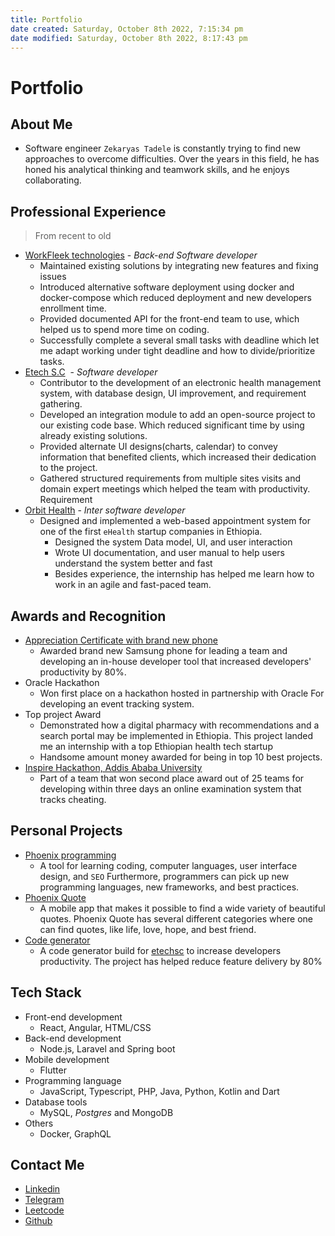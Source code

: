 ```yaml
---
title: Portfolio
date created: Saturday, October 8th 2022, 7:15:34 pm
date modified: Saturday, October 8th 2022, 8:17:43 pm
---
```


# Portfolio

## About Me

- Software engineer `Zekaryas Tadele` is constantly trying to find new approaches to overcome difficulties. Over the years in this field, he has honed his analytical thinking and teamwork skills, and he enjoys collaborating.

## Professional Experience

> From recent to old

- [WorkFleek technologies](https://workfleektechnologies.com/) - *Back-end Software developer*
	- Maintained existing solutions by integrating new features and fixing issues
	- Introduced alternative software deployment using docker and docker-compose which reduced deployment and new developers enrollment time.
	- Provided documented API for the front-end team to use, which helped us to spend more time on coding.
	- Successfully complete a several small tasks with deadline which let me adapt working under tight deadline and how to divide/prioritize tasks.
- [Etech S.C](https://etechsc.com/)  - *Software developer*
	- Contributor to the development of an electronic health management system, with database design, UI improvement, and requirement gathering.
	- Developed an integration module to add an open-source project to our existing code base. Which reduced significant time by using already existing solutions.
	- Provided alternate UI designs(charts, calendar) to convey information that benefited clients, which increased their dedication to the project.
	- Gathered structured requirements from multiple sites visits and domain expert meetings which helped the team with productivity. Requirement
- [Orbit Health](https://orbithealth.co/) - *Inter software developer*
	- Designed and implemented a web-based appointment system for one of the first `eHealth` startup companies in Ethiopia.
		- Designed the system Data model, UI, and user interaction
		- Wrote UI documentation, and user manual to help users understand the system better and fast
		- Besides experience, the internship has helped me learn how to work in an agile and fast-paced team.

## Awards and Recognition

- [Appreciation Certificate with brand new phone](https://drive.google.com/file/d/1kfLUkwoHUE2L1fhoO_20U5K-F_y0zjCe/view)
	- Awarded brand new Samsung phone for leading a team and developing an in-house developer tool that increased developers' productivity by 80%.
- Oracle Hackathon
	- Won first place on a hackathon hosted in partnership with Oracle For developing an event tracking system.
- Top project Award
	- Demonstrated how a digital pharmacy with recommendations and a search portal may be implemented in Ethiopia. This project landed me an internship with a top Ethiopian health tech startup
	- Handsome amount money awarded for being in top 10 best projects.
- [Inspire Hackathon, Addis Ababa University]( https://drive.google.com/file/d/1kmstzmjWbUgF8be3ydUPThNLq6ouNoSJ/view)
	- Part of a team that won second place award out of 25 teams for developing within three days an online examination system that tracks cheating.

## Personal Projects

- [Phoenix programming](https://play.google.com/store/apps/details?id=com.zekaryastadele.phoenix_for_programmers)
	- A tool for learning coding, computer languages, user interface design, and `SEO` Furthermore, programmers can pick up new programming languages, new frameworks, and best practices.
- [Phoenix Quote](https://play.google.com/store/apps/details?id=com.zekaryastadele.best_quotes_by_phoenix)
	- A mobile app that makes it possible to find a wide variety of beautiful quotes. Phoenix Quote has several different categories where one can find quotes, like life, love, hope, and best friend.
- [Code generator](https://thecodegen.netlify.app/)
	- A code generator build for [etechsc](https://etechsc.com/) to increase developers productivity. The project has helped reduce feature delivery by 80%

## Tech Stack

- Front-end development
	- React, Angular, HTML/CSS
- Back-end development
	- Node.js, Laravel and Spring boot
- Mobile development
	- Flutter
- Programming language
	- JavaScript, Typescript, PHP, Java, Python, Kotlin and Dart
- Database tools
	- MySQL, *Postgres* and MongoDB
- Others
	- Docker, GraphQL

## Contact Me

- [Linkedin](https://www.linkedin.com/in/zekaryas-tadele-dinku)
- [Telegram](tg://resolve?domain=zekaryastadele)
- [Leetcode](https://leetcode.com/zekaryasTadele/)
- [Github](https://github.com/zekaryas1)
